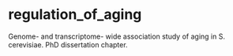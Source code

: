 # regulation_of_aging
Genome- and transcriptome- wide association study of aging in S. cerevisiae. PhD dissertation chapter.

